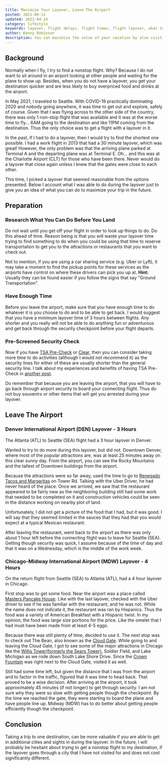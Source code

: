 ```yaml
---
title: Maximize Your Layover, Leave The Airport
posted: 2021-06-11
updated: 2022-04-14
category: lifestyle
keywords: layover, flight delays, flight times, flight layover, what to do during layover
author: Kenny Robinson
description: You can maximize the value of your vacation by also visiting cities that you have a layover in. Just make sure that you have enough layover time.
---
```


## Background

Normally when I fly, I try to find a nonstop flight. Why? Because I do not want to sit around in an airport
looking at other people and waiting for the plane to show up. Besides, when you do not have a layover, you
get your destination quicker and are less likely to buy overpriced food and drinks at the airport.

In May 2021, I traveled to Seattle. With COVID-19 practically dominating 2020 and nobody going anywhere, it
was time to get out and explore, safely of course. Given that I was flying across to the other side of the
country, there was only 1 non-stop flight that was available and it was at the worse time to fly... 6AM
going to the destination and like 11PM coming from the destination. Thus the only choice was to get a flight
with a layover in it.

In the past, if I had to do a layover, then I would try to find the shortest one possible. I had a
work flight in 2013 that had a 30 minute layover, which was great! However, the only problem was that the
arriving plane parked at Terminal A and the departing plane was at Terminal E. Oh... and this was at the
Charlotte Airport (CLT) for those who have been there. Never would do a layover that close again unless I 
knew that the gates were close to each other.

This time, I picked a layover that seemed reasonable from the options presented. Below I account what
I was able to do during the layover just to give you an idea of what you can do to maximize your trip
in the future.

## Preparation

### Research What You Can Do Before You Land

Do not wait until you get off your flight in order to look up things to do. Do this ahead of time. Reason 
being is that you will waste your layover time trying to find something to do when you could be using 
that time to reserve transportation to get you to the attractions or restaurants that you want to check out.

Not to mention, if you are using a car sharing service (e.g. Uber or Lyft), it may take a moment to find 
the pickup points for these services as the airports have control on where these drivers can pick
you up at. **Hint:** Usually they can be found easier if you follow the signs that say "Ground Transportation".

### Have Enough Time

Before you leave the airport, make sure that you have enough time to do whatever it is you choose to do
and to be able to get back. I would suggest that you have a minimum layover time of 3 hours between flights.
Any shorter and you really will not be able to do anything fun or adventurous and get back through
the security checkpoint before your flight departs.

### Pre-Screened Security Check

Now if you have <a href="https://www.tsa.gov/precheck" target="_blank">TSA Pre-Check</a> or
<a href="https://www.clearme.com/" target="_blank">Clear</a>, then you can consider taking more time to
do activities (although I would not recommend it) 
as the security lines for either of these are usually shorter than the general security line.
I talk about my experiences and benefits of 
having TSA Pre-Check in [another post](/lifestyle/2021-05-24-tsa-precheck-differences).

Do remember that because you are leaving the airport, that you will have to go back through airport security
to board your connecting flight. Thus do not buy souvenirs or other items that will get you arrested
during your layover.

## Leave The Airport

### Denver International Airport (DEN) Layover - 3 Hours

The Atlanta (ATL) to Seattle (SEA) flight had a 3 hour layover in Denver.

Wanted to try to do more during this layover, but did not. Downtown Denver, where most of the popular
attractions are, was at least 25 minutes away on this clear sunny day. From the airport, you can see the
Rocky Mountains and the tallest of Downtown buildings from the airport.

Because the attractions were so far away, used the time to go to 
<a href="https://www.renegadotacosandmargs.com/" target="_blank">Renegado Tacos and Margaritas</a> on Tower 
Rd. Talking with the Uber Driver, he had never heard of the place. Once we arrived, 
we saw that the restaurant appeared to be fairly new as the neighboring building still had some work that needed 
to be completed on it and construction vehicles could be seen in the distance working on nearby plot of land. 

Unfortunately, I did not get a picture of the food that I had, but it was good. I will say that they 
seemed limited in the sauces that they had that you would expect at a typical Mexican restaurant.

After leaving the restaurant, went back to the airport as there was only about 1 hour left before the 
connecting flight was to leave for Seattle (SEA). Getting though security was quick, I assume because of the 
time of day and that it was on a Wednesday, which is the middle of the work week.

### Chicago-Midway International Airport (MDW) Layover - 4 Hours

On the return flight from Seattle (SEA) to Atlanta (ATL), had a 4 hour layover in Chicago.

First stop was to get some food. Near the airport was a place called 
<a href="https://masterspancakehouse.com/" target="_blank">Masters Pancake House</a>. 
Like with the last layover, checked with the Uber driver to see if he was familiar with the restaurant, 
and he was not. While the
name does not indicate it, the restaurant was ran by Hispanics. Thus the food was a variety of American 
Breakfast with a Hispanic twist. In my opinion, the food was large size portions for the price. Like the 
omelet that I had must have been made from at least 4-5 eggs.

Because there was still plenty of time, decided to use it. The next stop was to check out The Bean, 
also known as the 
<a href="https://en.wikipedia.org/wiki/Cloud_Gate" target="_blank">Cloud Gate</a>. 
While going to and leaving the Cloud Gate, I got to see some of the major
attractions in Chicago like the 
<a href="https://en.wikipedia.org/wiki/Willis_Tower" target="_blank">Willis Tower(formerly the Sears Tower)</a>, 
Soldier Field, and 
Lake Michigan as we rode down South Lake Shore Drive. Since the 
<a href="https://www.chicago.gov/city/en/depts/dca/supp_info/chicago_s_publicartcrownfountaininmillenniumpark.html" target="_blank">Crown Fountain</a>
was right next to the Cloud Gate, visited it as well. 

Still had some time left, but given the distance that I was from the airport and 
to factor in the traffic, figured that it was time to head back. That proved to be a wise decision. 
After arriving at the airport, it took approximately 45 minutes (if not longer) 
to get through security. I am not sure why 
they were so slow with getting people though the checkpoint. By the time we reached the gate, they were 
starting to board the plane and have people line up. Midway (MDW) has to do better about getting people 
efficiently though the checkpoint.

## Conclusion

Taking a trip to one destination, can be more valuable if you are able to get in additional cities 
and sights in during the layover. In the future, I will probably be hesitant about trying to get a nonstop
flight to my destination, if the layover goes through a city that I have not visited for and does not 
cost significantly different.
